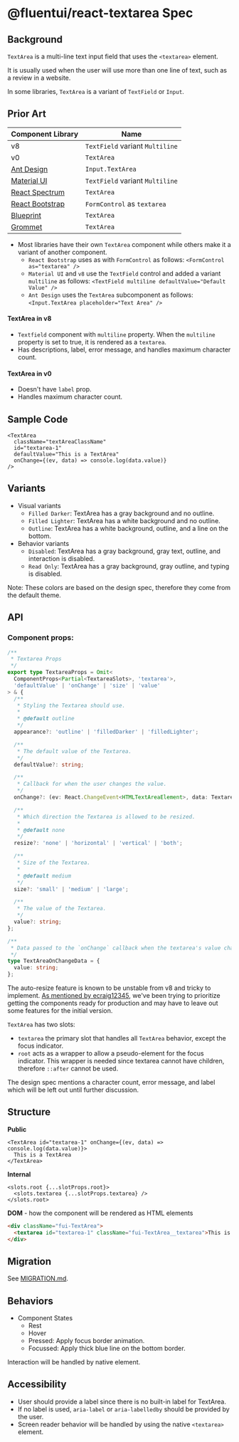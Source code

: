 # @fluentui/react-textarea Spec

## Background

`TextArea` is a multi-line text input field that uses the `<textarea>` element.

It is usually used when the user will use more than one line of text, such as a review in a website.

In some libraries, `TextArea` is a variant of `TextField` or `Input`.

## Prior Art

| Component Library                                                                | Name                            |
| -------------------------------------------------------------------------------- | ------------------------------- |
| v8                                                                               | `TextField` variant `Multiline` |
| v0                                                                               | `TextArea`                      |
| [Ant Design](https://ant.design/components/input/)                               | `Input.TextArea`                |
| [Material UI](https://v4.mui.com/components/text-fields/)                        | `TextField` variant `Multiline` |
| [React Spectrum](https://react-spectrum.adobe.com/react-spectrum/TextArea.html)  | `TextArea`                      |
| [React Bootstrap](https://react-bootstrap.github.io/forms/input-group/)          | `FormControl` as `textarea`     |
| [Blueprint](https://blueprintjs.com/docs/#core/components/text-inputs.text-area) | `TextArea`                      |
| [Grommet](https://v2.grommet.io/textarea)                                        | `TextArea`                      |

- Most libraries have their own `TextArea` component while others make it a variant of another component.
  - `React Bootstrap` uses as with `FormControl` as follows: `<FormControl as="textarea" />`
  - `Material UI` and `v8` use the `TextField` control and added a variant `multiline` as follows: `<TextField multiline defaultValue="Default Value" />`
  - `Ant Design` uses the `TextArea` subcomponent as follows: `<Input.TextArea placeholder="Text Area" />`

#### TextArea in v8

- `Textfield` component with `multiline` property. When the `multiline` property is set to true, it is rendered as a `textarea`.
- Has descriptions, label, error message, and handles maximum character count.

#### TextArea in v0

- Doesn't have `label` prop.
- Handles maximum character count.

## Sample Code

```tsx
<TextArea
  className="textAreaClassName"
  id="textarea-1"
  defaultValue="This is a TextArea"
  onChange={(ev, data) => console.log(data.value)}
/>
```

## Variants

- Visual variants
  - `Filled Darker`: TextArea has a gray background and no outline.
  - `Filled Lighter`: TextArea has a white background and no outline.
  - `Outline`: TextArea has a white background, outline, and a line on the bottom.
- Behavior variants
  - `Disabled`: TextArea has a gray background, gray text, outline, and interaction is disabled.
  - `Read Only`: TextArea has a gray background, gray outline, and typing is disabled.

Note: These colors are based on the design spec, therefore they come from the default theme.

## API

### Component props:

```ts
/**
 * Textarea Props
 */
export type TextareaProps = Omit<
  ComponentProps<Partial<TextareaSlots>, 'textarea'>,
  'defaultValue' | 'onChange' | 'size' | 'value'
> & {
  /**
   * Styling the Textarea should use.
   *
   * @default outline
   */
  appearance?: 'outline' | 'filledDarker' | 'filledLighter';

  /**
   * The default value of the Textarea.
   */
  defaultValue?: string;

  /**
   * Callback for when the user changes the value.
   */
  onChange?: (ev: React.ChangeEvent<HTMLTextAreaElement>, data: TextareaOnChangeData) => void;

  /**
   * Which direction the Textarea is allowed to be resized.
   *
   * @default none
   */
  resize?: 'none' | 'horizontal' | 'vertical' | 'both';

  /**
   * Size of the Textarea.
   *
   * @default medium
   */
  size?: 'small' | 'medium' | 'large';

  /**
   * The value of the Textarea.
   */
  value?: string;
};

/**
 * Data passed to the `onChange` callback when the textarea's value changes.
 */
type TextAreaOnChangeData = {
  value: string;
};
```

The auto-resize feature is known to be unstable from v8 and tricky to implement. [As mentioned by ecraig12345](https://github.com/microsoft/fluentui/pull/21898#discussion_r816418917), we've been trying to prioritize getting the components ready for production and may have to leave out some features for the initial version.

`TextArea` has two slots:

- `textarea` the primary slot that handles all `TextArea` behavior, except the focus indicator.
- `root` acts as a wrapper to allow a pseudo-element for the focus indicator. This wrapper is needed since textarea cannot have children, therefore `::after` cannot be used.

The design spec mentions a character count, error message, and label which will be left out until further discussion.

## Structure

**Public**

```tsx
<TextArea id="textarea-1" onChange={(ev, data) => console.log(data.value)}>
  This is a TextArea
</TextArea>
```

**Internal**

```tsx
<slots.root {...slotProps.root}>
  <slots.textarea {...slotProps.textarea} />
</slots.root>
```

**DOM** - how the component will be rendered as HTML elements

```html
<div className="fui-TextArea">
  <textarea id="textarea-1" className="fui-TextArea__textarea">This is a TextArea</textarea>
</div>
```

## Migration

See [MIGRATION.md](MIGRATION.md).

## Behaviors

- Component States
  - Rest
  - Hover
  - Pressed: Apply focus border animation.
  - Focussed: Apply thick blue line on the bottom border.

Interaction will be handled by native element.

## Accessibility

- User should provide a label since there is no built-in label for TextArea.
- If no label is used, `aria-label` or `aria-labelledby` should be provided by the user.
- Screen reader behavior will be handled by using the native `<textarea>` element.
